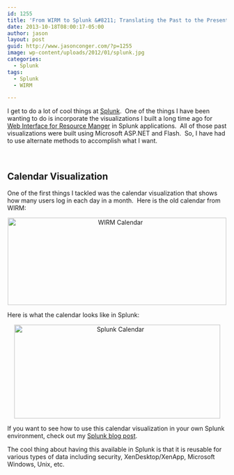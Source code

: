```yaml
---
id: 1255
title: 'From WIRM to Splunk &#8211; Translating the Past to the Present'
date: 2013-10-18T08:00:17-05:00
author: jason
layout: post
guid: http://www.jasonconger.com/?p=1255
image: wp-content/uploads/2012/01/splunk.jpg
categories:
  - Splunk
tags:
  - Splunk
  - WIRM

---
```

I get to do a lot of cool things at <a href="http://www.splunk.com" target="_blank">Splunk</a>.  One of the things I have been wanting to do is incorporate the visualizations I built a long time ago for <a href="http://www.jasonconger.com/?s=wirm">Web Interface for Resource Manger</a> in Splunk applications.  All of those past visualizations were built using Microsoft ASP.NET and Flash.  So, I have had to use alternate methods to accomplish what I want.

&nbsp;
<h2>Calendar Visualization</h2>
One of the first things I tackled was the calendar visualization that shows how many users log in each day in a month.  Here is the old calendar from WIRM:
<p style="text-align: center;"><a href="http://www.jasonconger.com/images/articleImages/WIRM/v1.2/usageCalendar_large.gif" target="_blank"><img class=" aligncenter" title="WIRM Calendar" alt="WIRM Calendar" src="http://www.jasonconger.com/images/articleImages/WIRM/v1.2/usageCalendar_large.gif" width="502" height="200" /></a></p>
<p style="text-align: left;">Here is what the calendar looks like in Splunk:</p>
<p style="text-align: center;"><a href="http://jasonconger.com/wp-content/uploads/2013/10/Splunk-Calendar.png" target="_blank"><img class="aligncenter  wp-image-1262" alt="Splunk Calendar" src="http://jasonconger.com/wp-content/uploads/2013/10/Splunk-Calendar-1024x464.png" width="473" height="215" /></a></p>
<p style="text-align: center;"></p>
<p style="text-align: left;"></p>
<p style="text-align: left;">If you want to see how to use this calendar visualization in your own Splunk environment, check out my <a title="Splunk Calendar Visualization" href="http://blogs.splunk.com/2013/10/14/calendar-custom-visualization-with-simple-xml/" target="_blank">Splunk blog post</a>.</p>
<p style="text-align: left;">The cool thing about having this available in Splunk is that it is reusable for various types of data including security, XenDesktop/XenApp, Microsoft Windows, Unix, etc.</p>
<p style="text-align: left;"></p>